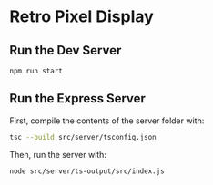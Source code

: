 # Retro Pixel Display

## Run the Dev Server
`npm run start`

## Run the Express Server
First, compile the contents of the server folder with:
```sh
tsc --build src/server/tsconfig.json
```
Then, run the server with:
```sh
node src/server/ts-output/src/index.js
```
